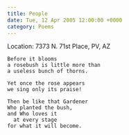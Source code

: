 ```yaml
---
title: People
date: Tue, 12 Apr 2005 12:00:00 +0000
category: Poems
---
```


Location: 7373 N. 71st Place, PV, AZ

    Before it blooms  
    a rosebush is little more than  
    a useless bunch of thorns.

    Yet once the rose appears  
    we sing only its praise!

    Then be like that Gardener  
    Who planted the bush,  
    and Who loves it  
      at every stage  
    for what it will become.


